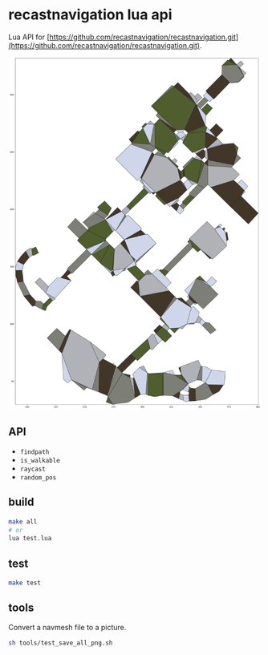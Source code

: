 # recastnavigation lua api

Lua API for [https://github.com/recastnavigation/recastnavigation.git](https://github.com/recastnavigation/recastnavigation.git).

![sample1](/test/images/sample1.png)


## API
- `findpath` 
- `is_walkable`
- `raycast`
- `random_pos`

## build
```sh
make all
# or
lua test.lua
```

## test
```sh
make test
```

## tools

Convert a navmesh file to a picture.
```sh
sh tools/test_save_all_png.sh
```